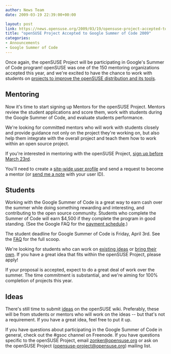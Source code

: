 ```yaml
---
author: News Team
date: 2009-03-19 22:39:00+00:00

layout: post
link: https://news.opensuse.org/2009/03/19/opensuse-project-accepted-to-google-summer-of-code-2009/
title: "openSUSE Project Accepted to Google Summer of Code 2009"
categories:
- Announcements
- Google Summer of Code
---
```

Once again, the openSUSE Project will be participating in Google's Summer of Code program! openSUSE was one of the 150 mentoring organizations accepted this year, and we're excited to have the chance to work with students on [projects to improve the openSUSE distribution and its tools](http://en.opensuse.org/Summer_of_Code_2009#Ideas).


## Mentoring


Now it's time to start signing up Mentors for the openSUSE Project. Mentors review the student applications and score them, work with students during the Google Summer of Code, and evaluate students performance.

We're looking for committed mentors who will work with students closely and provide guidance not only on the project they're working on, but also help them integrate with the overall project and teach them how to work within an open source project.

If you're interested in mentoring with the openSUSE Project, [sign up before March 23rd](http://socghop.appspot.com/document/show/program/google/gsoc2009/userguide#depth_mentapply).

You'll need to create a [site-wide user profile](http://socghop.appspot.com/document/show/program/google/gsoc2009/userguide#depth_sitewideprofile) and send a request to become a mentor (or [send me a note](mailto:zonker@opensuse.org) with your user ID).


## Students


Working with the Google Summer of Code is a great way to earn cash over the summer while doing something rewarding and interesting, and contributing to the open source community. Students who complete the Summer of Code will earn $4,500 if they complete the program in good standing. (See the Google FAQ for the [payment schedule](http://socghop.appspot.com/document/show/program/google/gsoc2009/faqs#administrivia).)

The student deadline for Google Summer of Code is Friday, April 3rd. See the [FAQ](http://socghop.appspot.com/document/show/program/google/gsoc2009/faqs) for the full scoop.

We're looking for students who can work on [existing ideas](http://en.opensuse.org/Summer_of_Code_2009#Ideas) or [bring their own](http://socghop.appspot.com/document/show/program/google/gsoc2009/faqs#ideas). If you have a great idea that fits within the openSUSE Project, please apply!

If your proposal is accepted, expect to do a great deal of work over the summer. The time commitment is substantial, and we're aiming for 100% completion of projects this year.


## Ideas


There's still time to submit [ideas](http://en.opensuse.org/Summer_of_Code_2009#Ideas) on the openSUSE wiki. Preferably, these will be from students or mentors who will work on the ideas -- but that's not a requirement. If you have a great idea, feel free to put it up.

If you have questions about participating in the Google Summer of Code in general, check out the #gsoc channel on Freenode. If you have questions specific to the openSUSE Project, email [zonker@opensuse.org](mailto:zonker@opensuse.org) or ask on the openSUSE Project (opensuse-project@opensuse.org) mailing list.		
